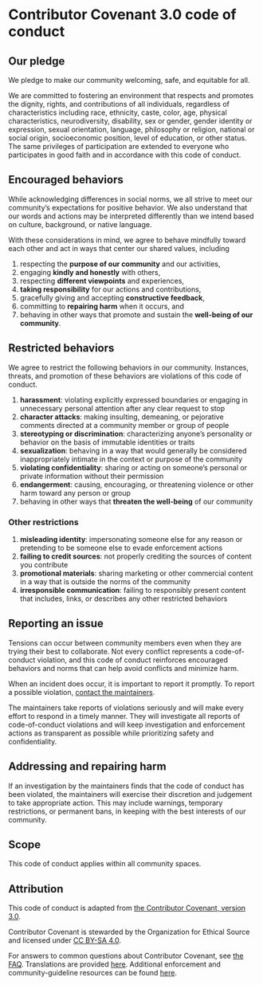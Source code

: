 # Contributor Covenant 3.0 code of conduct

## Our pledge

We pledge to make our community welcoming, safe, and equitable for all.

We are committed to fostering an environment that respects and promotes the dignity, rights, and
contributions of all individuals, regardless of characteristics including race, ethnicity, caste,
color, age, physical characteristics, neurodiversity, disability, sex or gender, gender identity or
expression, sexual orientation, language, philosophy or religion, national or social origin,
socioeconomic position, level of education, or other status. The same privileges of participation
are extended to everyone who participates in good faith and in accordance with this code of conduct.

## Encouraged behaviors

While acknowledging differences in social norms, we all strive to meet our community’s expectations
for positive behavior. We also understand that our words and actions may be interpreted differently
than we intend based on culture, background, or native language.

With these considerations in mind, we agree to behave mindfully toward each other and act in ways
that center our shared values, including

1. respecting the **purpose of our community** and our activities,
2. engaging **kindly and honestly** with others,
3. respecting **different viewpoints** and experiences,
4. **taking responsibility** for our actions and contributions,
5. gracefully giving and accepting **constructive feedback**,
6. committing to **repairing harm** when it occurs, and
7. behaving in other ways that promote and sustain the **well-being of our community**.

## Restricted behaviors

We agree to restrict the following behaviors in our community. Instances, threats, and promotion of
these behaviors are violations of this code of conduct.

1. **harassment**: violating explicitly expressed boundaries or engaging in unnecessary personal
   attention after any clear request to stop
2. **character attacks**: making insulting, demeaning, or pejorative comments directed at a
   community member or group of people
3. **stereotyping or discrimination**: characterizing anyone’s personality or behavior on the basis
   of immutable identities or traits
4. **sexualization**: behaving in a way that would generally be considered inappropriately intimate
   in the context or purpose of the community
5. **violating confidentiality**: sharing or acting on someone’s personal or private information
   without their permission
6. **endangerment**: causing, encouraging, or threatening violence or other harm toward any person
   or group
7. behaving in other ways that **threaten the well-being** of our community

### Other restrictions

1. **misleading identity**: impersonating someone else for any reason or pretending to be someone
   else to evade enforcement actions
2. **failing to credit sources**: not properly crediting the sources of content you contribute
3. **promotional materials**: sharing marketing or other commercial content in a way that is outside
   the norms of the community
4. **irresponsible communication**: failing to responsibly present content that includes, links, or
   describes any other restricted behaviors

## Reporting an issue

Tensions can occur between community members even when they are trying their best to collaborate.
Not every conflict represents a code-of-conduct violation, and this code of conduct reinforces
encouraged behaviors and norms that can help avoid conflicts and minimize harm.

When an incident does occur, it is important to report it promptly. To report a possible violation,
[contact the maintainers](mailto:contact@patrykandpatrick.com).

The maintainers take reports of violations seriously and will make every effort to respond in a
timely manner. They will investigate all reports of code-of-conduct violations and will keep
investigation and enforcement actions as transparent as possible while prioritizing safety and
confidentiality.

## Addressing and repairing harm

If an investigation by the maintainers finds that the code of conduct has been violated, the
maintainers will exercise their discretion and judgement to take appropriate action. This may
include warnings, temporary restrictions, or permanent bans, in keeping with the best interests of
our community.

## Scope

This code of conduct applies within all community spaces.

## Attribution

This code of conduct is adapted from
[the Contributor Covenant, version 3.0](https://www.contributor-covenant.org/version/3/0).

Contributor Covenant is stewarded by the Organization for Ethical Source and licensed under
[CC BY-SA 4.0](https://creativecommons.org/licenses/by-sa/4.0).

For answers to common questions about Contributor Covenant, see
[the FAQ](https://www.contributor-covenant.org/faq). Translations are provided
[here](https://www.contributor-covenant.org/translations). Additional enforcement and
community-guideline resources can be found [here](https://www.contributor-covenant.org/resources).
